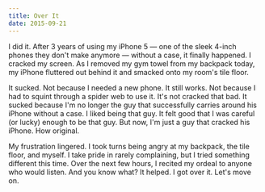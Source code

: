 ```yaml
---
title: Over It
date: 2015-09-21
---
```


I did it. After 3 years of using my iPhone 5 — one of the sleek 4-inch phones they don't make anymore — without a case, it finally happened. I cracked my screen. As I removed my gym towel from my backpack today, my iPhone fluttered out behind it and smacked onto my room's tile floor.

It sucked. Not because I needed a new phone. It still works. Not because I had to squint through a spider web to use it. It's not cracked that bad. It sucked because I'm no longer the guy that successfully carries around his iPhone without a case. I liked being that guy. It felt good that I was careful (or lucky) enough to be that guy. But now, I'm just a guy that cracked his iPhone. How original.

My frustration lingered. I took turns being angry at my backpack, the tile floor, and myself. I take pride in rarely complaining, but I tried something different this time. Over the next few hours, I recited my ordeal to anyone who would listen. And you know what? It helped. I got over it. Let's move on.
